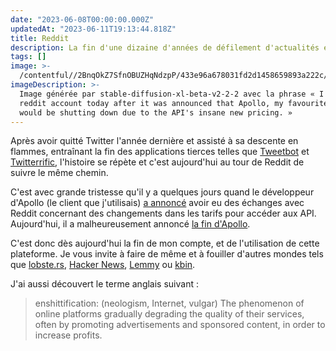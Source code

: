 ```yaml
---
date: "2023-06-08T00:00:00.000Z"
updatedAt: "2023-06-11T19:13:44.818Z"
title: Reddit
description: La fin d'une dizaine d'années de défilement d'actualités et de mèmes.
tags: []
image: >-
  /contentful//2BnqOkZ7SfnOBUZHqNdzpP/433e96a678031fd2d1458659893a222c/0_I_closed_my_reddit_account_today_after_it_was_anno_esrgan-v1-x2plus.png
imageDescription: >-
  Image générée par stable-diffusion-xl-beta-v2-2-2 avec la phrase « I closed my
  reddit account today after it was announced that Apollo, my favourite client,
  would be shutting down due to the API's insane new pricing. »
---
```


Après avoir quitté Twitter l'année dernière et assisté à sa descente en flammes, entraînant la fin des applications tierces telles que [Tweetbot](https://en.wikipedia.org/wiki/Tweetbot) et [Twitterrific](https://en.wikipedia.org/wiki/Twitterrific), l'histoire se répète et c'est aujourd'hui au tour de Reddit de suivre le même chemin.

C'est avec grande tristesse qu'il y a quelques jours quand le développeur d'Apollo (le client que j'utilisais) [a annoncé](https://www.reddit.com/r/apolloapp/comments/12ram0f/had_a_few_calls_with_reddit_today_about_the/) avoir eu des échanges avec Reddit concernant des changements dans les tarifs pour accéder aux API. Aujourd'hui, il a malheureusement annoncé [la fin d'Apollo](https://www.reddit.com/r/apolloapp/comments/144f6xm/apollo_will_close_down_on_june_30th_reddits/).

C'est donc dès aujourd'hui la fin de mon compte, et de l'utilisation de cette plateforme. Je vous invite à faire de même et à fouiller d'autres mondes tels que [lobste.rs](https://lobste.rs/), [Hacker News](https://news.ycombinator.com/), [Lemmy](https://join-lemmy.org/) ou [kbin](https://kbin.social/).

J'ai aussi découvert le terme anglais suivant :

> enshittification: (neologism, Internet, vulgar) The phenomenon of online platforms gradually degrading the quality of their services, often by promoting advertisements and sponsored content, in order to increase profits.
